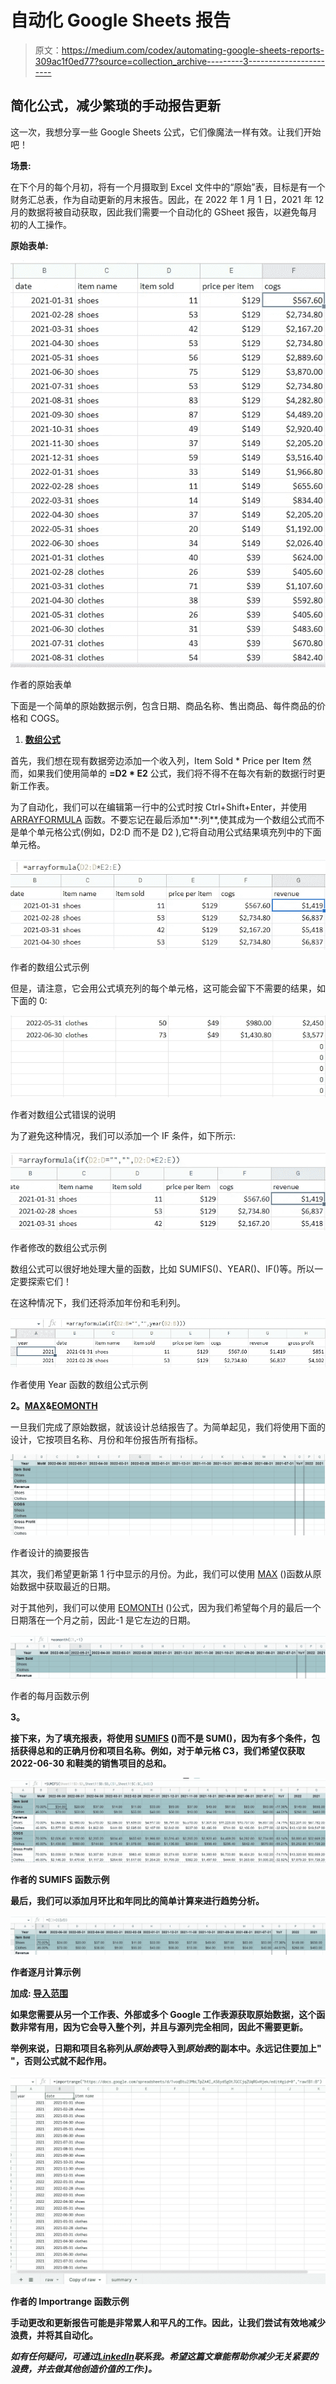 # 自动化 Google Sheets 报告

> 原文：<https://medium.com/codex/automating-google-sheets-reports-309ac1f0ed77?source=collection_archive---------3----------------------->

## 简化公式，减少繁琐的手动报告更新

这一次，我想分享一些 Google Sheets 公式，它们像魔法一样有效。让我们开始吧！

**场景:**

在下个月的每个月初，将有一个月摄取到 Excel 文件中的“原始”表，目标是有一个财务汇总表，作为自动更新的月末报告。因此，在 2022 年 1 月 1 日，2021 年 12 月的数据将被自动获取，因此我们需要一个自动化的 GSheet 报告，以避免每月初的人工操作。

**原始表单:**

![](img/c3410d4e330473fa7a9e9ae8dc2e7f40.png)

作者的原始表单

下面是一个简单的原始数据示例，包含日期、商品名称、售出商品、每件商品的价格和 COGS。

1.  [**数组公式**](https://support.google.com/docs/answer/3093275?hl=en)

首先，我们想在现有数据旁边添加一个收入列，Item Sold * Price per Item 然而，如果我们使用简单的 **=D2 * E2** 公式，我们将不得不在每次有新的数据行时更新工作表。

为了自动化，我们可以在编辑第一行中的公式时按 Ctrl+Shift+Enter，并使用 [ARRAYFORMULA](https://support.google.com/docs/answer/3093275?hl=en) 函数。不要忘记在最后添加**:列**,使其成为一个数组公式而不是单个单元格公式(例如，D2:D 而不是 D2 ),它将自动用公式结果填充列中的下面单元格。

![](img/cdd8e3c60b68efa28ccfe9a19c5a798a.png)

作者的数组公式示例

但是，请注意，它会用公式填充列的每个单元格，这可能会留下不需要的结果，如下面的 0:

![](img/527b6b8442f462018704af0345d649e8.png)

作者对数组公式错误的说明

为了避免这种情况，我们可以添加一个 IF 条件，如下所示:

![](img/64fe7160676fb05000651dc5bcaaf712.png)

作者修改的数组公式示例

数组公式可以很好地处理大量的函数，比如 SUMIFS()、YEAR()、IF()等。所以一定要探索它们！

在这种情况下，我们还将添加年份和毛利列。

![](img/44557f9582e3f0505e85adf76fa9fa8f.png)

作者使用 Year 函数的数组公式示例

**2。**[**MAX**](https://support.google.com/docs/answer/3094013?hl=en)**&**[**EOMONTH**](https://support.google.com/docs/answer/3093044?hl=en)

一旦我们完成了原始数据，就该设计总结报告了。为简单起见，我们将使用下面的设计，它按项目名称、月份和年份报告所有指标。

![](img/4408c6523ad92e518475f1de3ed6220b.png)

作者设计的摘要报告

其次，我们希望更新第 1 行中显示的月份。为此，我们可以使用 [MAX](https://support.google.com/docs/answer/3094013?hl=en) ()函数从原始数据中获取最近的日期。

对于其他列，我们可以使用 [EOMONTH](https://support.google.com/docs/answer/3093044?hl=en) ()公式，因为我们希望每个月的最后一个日期落在一个月之前，因此-1 是它左边的日期。

![](img/0cabb01b1877f333a37e43ee6c1c9ae4.png)

作者的每月函数示例

**3。**[](https://support.google.com/docs/answer/3238496?hl=en)

**接下来，为了填充报表，将使用 [SUMIFS](https://support.google.com/docs/answer/3238496?hl=en) ()而不是 SUM()，因为有多个条件，包括获得总和的正确月份和项目名称。例如，对于单元格 C3，我们希望仅获取 2022-06-30 和鞋类的销售项目的总和。**

**![](img/86428178b479fffbb08039f9d1adaa25.png)**

**作者的 SUMIFS 函数示例**

**最后，我们可以添加月环比和年同比的简单计算来进行趋势分析。**

**![](img/fd1551b129089ebb1ab46ae8c28c284c.png)**

**作者逐月计算示例**

****加成:** [**导入范围**](https://support.google.com/docs/answer/3093340?hl=en)**

**如果您需要从另一个工作表、外部或多个 Google 工作表源获取原始数据，这个函数非常有用，因为它会导入整个列，并且与源列完全相同，因此不需要更新。**

**举例来说，日期和项目名称列从*原始表*导入到*原始表*的副本中。永远记住要加上" "，否则公式就不起作用。**

**![](img/30736d061bbfb84c83528d8aae4cf2fe.png)**

**作者的 Importrange 函数示例**

**手动更改和更新报告可能是非常累人和平凡的工作。因此，让我们尝试有效地减少浪费，并将其自动化。**

***如有任何疑问，可通过*[*LinkedIn*](https://www.linkedin.com/in/sharon-regina/)*联系我。希望这篇文章能帮助你减少无关紧要的浪费，并去做其他创造价值的工作:)。***